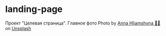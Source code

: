# landing-page
Проект "Целевая страница".
Главное фото Photo by <a href="https://unsplash.com/@glam_ann?utm_source=unsplash&utm_medium=referral&utm_content=creditCopyText">Anna Hliamshyna 💙💛</a> on <a href="https://unsplash.com/t/nature?utm_source=unsplash&utm_medium=referral&utm_content=creditCopyText">Unsplash</a>
  
